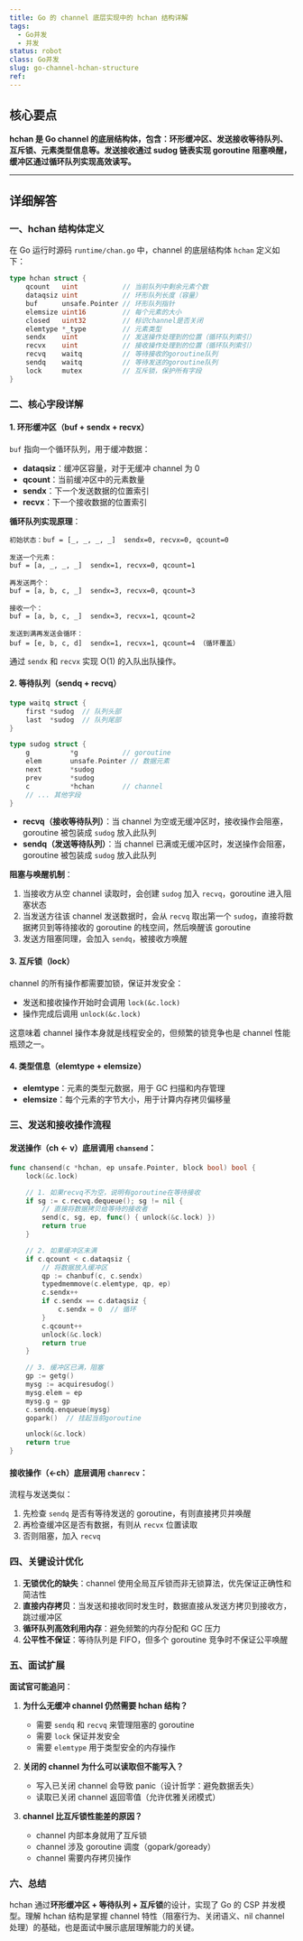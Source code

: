 ```yaml
---
title: Go 的 channel 底层实现中的 hchan 结构详解
tags:
  - Go并发
  - 并发
status: robot
class: Go并发
slug: go-channel-hchan-structure
ref:
---
```


## 核心要点

**hchan 是 Go channel 的底层结构体，包含：环形缓冲区、发送接收等待队列、互斥锁、元素类型信息等。发送接收通过 sudog 链表实现 goroutine 阻塞唤醒，缓冲区通过循环队列实现高效读写。**

---

## 详细解答

### 一、hchan 结构体定义

在 Go 运行时源码 `runtime/chan.go` 中，channel 的底层结构体 `hchan` 定义如下：

```go
type hchan struct {
    qcount   uint           // 当前队列中剩余元素个数
    dataqsiz uint           // 环形队列长度（容量）
    buf      unsafe.Pointer // 环形队列指针
    elemsize uint16         // 每个元素的大小
    closed   uint32         // 标识channel是否关闭
    elemtype *_type         // 元素类型
    sendx    uint           // 发送操作处理到的位置（循环队列索引）
    recvx    uint           // 接收操作处理到的位置（循环队列索引）
    recvq    waitq          // 等待接收的goroutine队列
    sendq    waitq          // 等待发送的goroutine队列
    lock     mutex          // 互斥锁，保护所有字段
}
```

### 二、核心字段详解

#### 1. **环形缓冲区（buf + sendx + recvx）**

`buf` 指向一个循环队列，用于缓冲数据：

- **dataqsiz**：缓冲区容量，对于无缓冲 channel 为 0
- **qcount**：当前缓冲区中的元素数量
- **sendx**：下一个发送数据的位置索引
- **recvx**：下一个接收数据的位置索引

**循环队列实现原理**：

```
初始状态：buf = [_, _, _, _]  sendx=0, recvx=0, qcount=0

发送一个元素：
buf = [a, _, _, _]  sendx=1, recvx=0, qcount=1

再发送两个：
buf = [a, b, c, _]  sendx=3, recvx=0, qcount=3

接收一个：
buf = [a, b, c, _]  sendx=3, recvx=1, qcount=2

发送到满再发送会循环：
buf = [e, b, c, d]  sendx=1, recvx=1, qcount=4 （循环覆盖）
```

通过 `sendx` 和 `recvx` 实现 O(1) 的入队出队操作。

#### 2. **等待队列（sendq + recvq）**

```go
type waitq struct {
    first *sudog  // 队列头部
    last  *sudog  // 队列尾部
}

type sudog struct {
    g          *g           // goroutine
    elem       unsafe.Pointer // 数据元素
    next       *sudog
    prev       *sudog
    c          *hchan       // channel
    // ... 其他字段
}
```

- **recvq（接收等待队列）**：当 channel 为空或无缓冲区时，接收操作会阻塞，goroutine 被包装成 `sudog` 放入此队列
- **sendq（发送等待队列）**：当 channel 已满或无缓冲区时，发送操作会阻塞，goroutine 被包装成 `sudog` 放入此队列

**阻塞与唤醒机制**：

1. 当接收方从空 channel 读取时，会创建 `sudog` 加入 `recvq`，goroutine 进入阻塞状态
2. 当发送方往该 channel 发送数据时，会从 `recvq` 取出第一个 `sudog`，直接将数据拷贝到等待接收的 goroutine 的栈空间，然后唤醒该 goroutine
3. 发送方阻塞同理，会加入 `sendq`，被接收方唤醒

#### 3. **互斥锁（lock）**

channel 的所有操作都需要加锁，保证并发安全：

- 发送和接收操作开始时会调用 `lock(&c.lock)`
- 操作完成后调用 `unlock(&c.lock)`

这意味着 channel 操作本身就是线程安全的，但频繁的锁竞争也是 channel 性能瓶颈之一。

#### 4. **类型信息（elemtype + elemsize）**

- **elemtype**：元素的类型元数据，用于 GC 扫描和内存管理
- **elemsize**：每个元素的字节大小，用于计算内存拷贝偏移量

### 三、发送和接收操作流程

#### 发送操作（ch <- v）底层调用 `chansend`：

```go
func chansend(c *hchan, ep unsafe.Pointer, block bool) bool {
    lock(&c.lock)

    // 1. 如果recvq不为空，说明有goroutine在等待接收
    if sg := c.recvq.dequeue(); sg != nil {
        // 直接将数据拷贝给等待的接收者
        send(c, sg, ep, func() { unlock(&c.lock) })
        return true
    }

    // 2. 如果缓冲区未满
    if c.qcount < c.dataqsiz {
        // 将数据放入缓冲区
        qp := chanbuf(c, c.sendx)
        typedmemmove(c.elemtype, qp, ep)
        c.sendx++
        if c.sendx == c.dataqsiz {
            c.sendx = 0  // 循环
        }
        c.qcount++
        unlock(&c.lock)
        return true
    }

    // 3. 缓冲区已满，阻塞
    gp := getg()
    mysg := acquiresudog()
    mysg.elem = ep
    mysg.g = gp
    c.sendq.enqueue(mysg)
    gopark()  // 挂起当前goroutine

    unlock(&c.lock)
    return true
}
```

#### 接收操作（<-ch）底层调用 `chanrecv`：

流程与发送类似：

1. 先检查 `sendq` 是否有等待发送的 goroutine，有则直接拷贝并唤醒
2. 再检查缓冲区是否有数据，有则从 `recvx` 位置读取
3. 否则阻塞，加入 `recvq`

### 四、关键设计优化

1. **无锁优化的缺失**：channel 使用全局互斥锁而非无锁算法，优先保证正确性和简洁性
2. **直接内存拷贝**：当发送和接收同时发生时，数据直接从发送方拷贝到接收方，跳过缓冲区
3. **循环队列高效利用内存**：避免频繁的内存分配和 GC 压力
4. **公平性不保证**：等待队列是 FIFO，但多个 goroutine 竞争时不保证公平唤醒

### 五、面试扩展

**面试官可能追问**：

1. **为什么无缓冲 channel 仍然需要 hchan 结构？**
   - 需要 `sendq` 和 `recvq` 来管理阻塞的 goroutine
   - 需要 `lock` 保证并发安全
   - 需要 `elemtype` 用于类型安全的内存操作

2. **关闭的 channel 为什么可以读取但不能写入？**
   - 写入已关闭 channel 会导致 panic（设计哲学：避免数据丢失）
   - 读取已关闭 channel 返回零值（允许优雅关闭模式）

3. **channel 比互斥锁性能差的原因？**
   - channel 内部本身就用了互斥锁
   - channel 涉及 goroutine 调度（gopark/goready）
   - channel 需要内存拷贝操作

### 六、总结

hchan 通过**环形缓冲区 + 等待队列 + 互斥锁**的设计，实现了 Go 的 CSP 并发模型。理解 hchan 结构是掌握 channel 特性（阻塞行为、关闭语义、nil channel 处理）的基础，也是面试中展示底层理解能力的关键。
